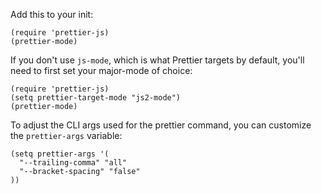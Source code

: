 Add this to your init:

```elisp
(require 'prettier-js)
(prettier-mode)
```

If you don't use `js-mode`, which is what Prettier targets by default, you'll need to first set your major-mode of choice:

```elisp
(require 'prettier-js)
(setq prettier-target-mode "js2-mode")
(prettier-mode)
```

To adjust the CLI args used for the prettier command, you can customize the `prettier-args` variable:

```elisp
(setq prettier-args '(
  "--trailing-comma" "all"
  "--bracket-spacing" "false"
))
```
